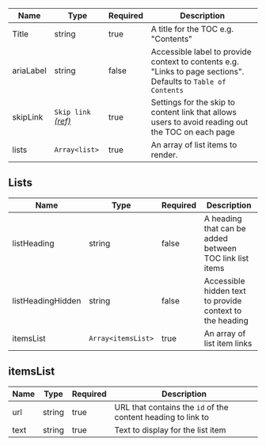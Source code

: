 | Name      | Type                                               | Required | Description                                                                                                    |
| --------- | -------------------------------------------------- | -------- | -------------------------------------------------------------------------------------------------------------- |
| Title     | string                                             | true     | A title for the TOC e.g. "Contents"                                                                            |
| ariaLabel | string                                             | false    | Accessible label to provide context to contents e.g. "Links to page sections". Defaults to `Table of Contents` |
| skipLink  | `Skip link` [_(ref)_](/components/skip-to-content) | true     | Settings for the skip to content link that allows users to avoid reading out the TOC on each page              |
| lists     | `Array<list>`                                      | true     | An array of list items to render.                                                                              |

## Lists

| Name              | Type               | Required | Description                                              |
| ----------------- | ------------------ | -------- | -------------------------------------------------------- |
| listHeading       | string             | false    | A heading that can be added between TOC link list items  |
| listHeadingHidden | string             | false    | Accessible hidden text to provide context to the heading |
| itemsList         | `Array<itemsList>` | true     | An array of list item links                              |

## itemsList

| Name | Type   | Required | Description                                                  |
| ---- | ------ | -------- | ------------------------------------------------------------ |
| url  | string | true     | URL that contains the `id` of the content heading to link to |
| text | string | true     | Text to display for the list item                            |
